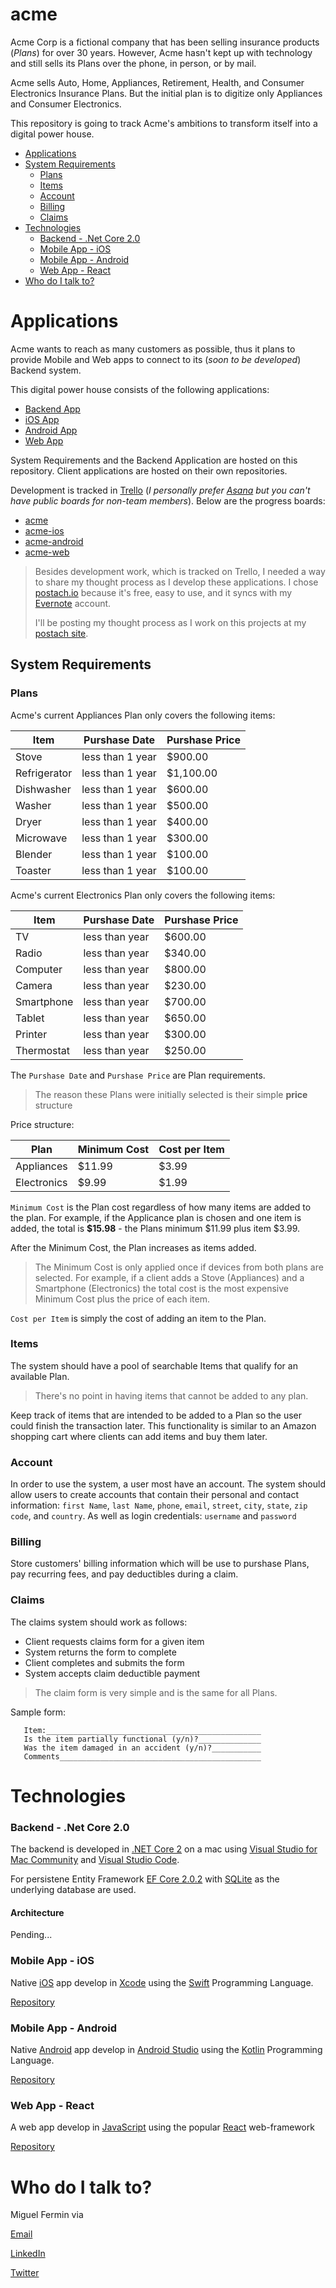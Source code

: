 # acme
Acme Corp is a fictional company that has been selling insurance products (*Plans*) for over 30 years. However, Acme hasn't kept up with technology and still sells its Plans over the phone, in person, or by mail. 

Acme sells Auto, Home, Appliances, Retirement, Health, and Consumer Electronics Insurance Plans. But the initial plan is to digitize only Appliances and Consumer Electronics.

This repository is going to track Acme's ambitions to transform itself into a digital power house.

- [Applications](#applications)
- [System Requirements](#system-requirements)
	- [Plans](#plans)
	- [Items](#items)
	- [Account](#account)
	- [Billing](#billing)
	- [Claims](#claims)
- [Technologies](#technologies)
	- [Backend - .Net Core 2.0](#backend---net-core-20)
	- [Mobile App - iOS](#mobile-app---ios)
	- [Mobile App - Android](#mobile-app---android)
	- [Web App - React](#web-app---react)
- [Who do I talk to?](#who-do-i-talk-to)

# Applications
Acme wants to reach as many customers as possible, thus it plans to provide Mobile and Web apps to connect to its (*soon to be developed*) Backend system.

This digital power house consists of the following applications:

* [Backend App](https://github.com/miguelfermin/acme)
* [iOS App](https://github.com/miguelfermin/acme-ios)
* [Android App](https://github.com/miguelfermin/acme-android)
* [Web App](https://github.com/miguelfermin/acme-web)

System Requirements and the Backend Application are hosted on this repository. Client applications are hosted on their own repositories.

Development is tracked in [Trello](https://trello.com) (*I personally prefer [Asana](https://asana.com/) but you can't have public boards for non-team members*). Below are the progress boards:

- [acme](https://trello.com/b/myv4c7t9/acme)
- [acme-ios](https://trello.com/b/vr7USb5m/acme-ios)
- [acme-android](https://trello.com/b/ldwAQKcP/acme-android)
- [acme-web](https://trello.com/b/3iwGk4oQ/acme-web)

>Besides development work, which is tracked on Trello, I needed a way to share my thought process as I develop these applications. I chose [postach.io](https://postach.io/site) because it's free, easy to use, and it syncs with my [Evernote](https://evernote.com/) account.
>
>I'll be posting my thought process as I work on this projects at my [postach site](http://miguelfermin.postach.io).

## System Requirements
### Plans

Acme's current Appliances Plan only covers the following items:

| Item         | Purshase Date    | Purshase Price|
|--------------|------------------|---------------|
| Stove        | less than 1 year | $900.00       |
| Refrigerator | less than 1 year | $1,100.00     |
| Dishwasher   | less than 1 year | $600.00       |
| Washer       | less than 1 year | $500.00       |
| Dryer        | less than 1 year | $400.00       |
| Microwave    | less than 1 year | $300.00       |
| Blender      | less than 1 year | $100.00       |
| Toaster      | less than 1 year | $100.00       |

Acme's current Electronics Plan only covers the following items:

| Item         | Purshase Date  | Purshase Price|
|--------------|----------------|---------------|
| TV           | less than year | $600.00       |
| Radio        | less than year | $340.00       |
| Computer     | less than year | $800.00       |
| Camera       | less than year | $230.00       |
| Smartphone   | less than year | $700.00       |
| Tablet       | less than year | $650.00       |
| Printer      | less than year | $300.00       |
| Thermostat   | less than year | $250.00       |

The `Purshase Date` and `Purshase Price` are Plan requirements.

> The reason these Plans were initially selected is their simple **price** structure

Price structure:

| Plan         | Minimum Cost | Cost per Item |
|--------------|--------------|---------------|
| Appliances   | $11.99       | $3.99         |
| Electronics  | $9.99        | $1.99         |

`Minimum Cost` is the Plan cost regardless of how many items are added to the plan. For example, if the Applicance plan is chosen and one item is added, the total is **$15.98** - the Plans minimum $11.99 plus item $3.99.

After the Minimum Cost, the Plan increases as items added.

> The Minimum Cost is only applied once if devices from both plans are selected. For example, if a client adds a Stove (Appliances) and a Smartphone (Electronics) the total cost is the most expensive Minimum Cost plus the price of each item.

`Cost per Item` is simply the cost of adding an item to the Plan.

### Items
The system should have a pool of searchable Items that qualify for an available Plan.
>There's no point in having items that cannot be added to any plan.

Keep track of items that are intended to be added to a Plan so the user could finish the transaction later. This functionality is similar to an Amazon shopping cart where clients can add items and buy them later.

### Account
In order to use the system, a user most have an account. The system should allow users to create accounts that contain their personal and contact information: `first Name`, `last Name`, `phone`, `email`, `street`, `city`, `state`, `zip code`, and `country`. As well as login credentials: `username` and `password`

### Billing
Store customers' billing information which will be use to purshase Plans, pay recurring fees, and pay deductibles during a claim.

### Claims
The claims system should work as follows:

- Client requests claims form for a given item
- System returns the form to complete
- Client completes and submits the form
- System accepts claim deductible payment

>The claim form is very simple and is the same for all Plans.

Sample form:

	   Item:________________________________________________
	   Is the item partially functional (y/n)?______________
	   Was the item damaged in an accident (y/n)?___________
	   Comments_____________________________________________
   
# Technologies
### Backend - .Net Core 2.0
The backend is developed in [.NET Core 2](https://github.com/dotnet/core) on a mac using [Visual Studio for Mac Community](https://www.visualstudio.com/vs/mac/) and [Visual Studio Code](https://code.visualstudio.com).

For persistene Entity Framework [EF Core 2.0.2](https://www.nuget.org/packages/Microsoft.EntityFrameworkCore/2.0.2) with [SQLite](https://www.nuget.org/packages/Microsoft.EntityFrameworkCore.Sqlite) as the underlying database are used.

#### Architecture
Pending...

### Mobile App - iOS
Native [iOS](https://www.apple.com/ios/ios-11/) app develop in [Xcode](https://developer.apple.com/xcode/) using the [Swift](https://swift.org) Programming Language.

[Repository](https://github.com/miguelfermin/acme-ios)

### Mobile App - Android
Native [Android](https://www.android.com) app develop in [Android Studio](https://developer.android.com/studio/index.html) using the [Kotlin](https://kotlinlang.org) Programming Language.

[Repository](https://github.com/miguelfermin/acme-android)

### Web App - React
A web app develop in [JavaScript](https://developer.mozilla.org/en-US/docs/Web/JavaScript) using the popular [React](https://reactjs.org) web-framework

[Repository](https://github.com/miguelfermin/acme-web)

# Who do I talk to?
Miguel Fermin via

[Email](mailto:mfermin@mafsoftware.com)

[LinkedIn](https://www.linkedin.com/in/miguel-fermin-94658544/)

[Twitter](https://twitter.com/mfermineet)

